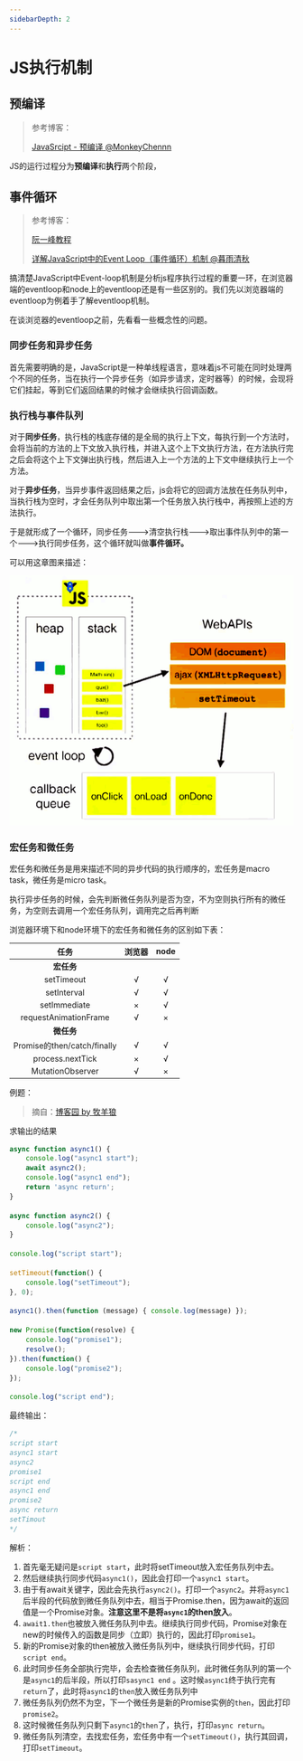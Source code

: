 ```yaml
---
sidebarDepth: 2
---
```


# JS执行机制

## 预编译

> 参考博客：
>
> [JavaSrcipt - 预编译 @MonkeyChennn](https://www.jianshu.com/p/a91cddc5c705)

JS的运行过程分为**预编译**和**执行**两个阶段，

## 事件循环

> 参考博客：
>
> [阮一峰教程](http://www.ruanyifeng.com/blog/2013/10/event_loop.html)
>
> [详解JavaScript中的Event Loop（事件循环）机制 @暮雨清秋](https://zhuanlan.zhihu.com/p/33058983)

搞清楚JavaScript中Event-loop机制是分析js程序执行过程的重要一环，在浏览器端的eventloop和node上的eventloop还是有一些区别的。我们先以浏览器端的eventloop为例着手了解eventloop机制。

在谈浏览器的eventloop之前，先看看一些概念性的问题。

### 同步任务和异步任务

首先需要明确的是，JavaScript是一种单线程语言，意味着js不可能在同时处理两个不同的任务，当在执行一个异步任务（如异步请求，定时器等）的时候，会现将它们挂起，等到它们返回结果的时候才会继续执行回调函数。

### 执行栈与事件队列

对于**同步任务**，执行栈的栈底存储的是全局的执行上下文，每执行到一个方法时，会将当前的方法的上下文放入执行栈，并进入这个上下文执行方法，在方法执行完之后会将这个上下文弹出执行栈，然后进入上一个方法的上下文中继续执行上一个方法。

对于**异步任务**，当异步事件返回结果之后，js会将它的回调方法放在任务队列中，当执行栈为空时，才会任务队列中取出第一个任务放入执行栈中，再按照上述的方法执行。

于是就形成了一个循环，同步任务\-\-\-\>清空执行栈\-\-\-\>取出事件队列中的第一个\-\-\->执行同步任务，这个循环就叫做**事件循环。**

可以用这章图来描述：

![img](../../.vuepress/public/img/eventLoop.png)

### 宏任务和微任务

宏任务和微任务是用来描述不同的异步代码的执行顺序的，宏任务是macro task，微任务是micro task。

执行异步任务的时候，会先判断微任务队列是否为空，不为空则执行所有的微任务，为空则去调用一个宏任务队列，调用完之后再判断

浏览器环境下和node环境下的宏任务和微任务的区别如下表：

|            任务             | 浏览器 | node |
| :-------------------------: | :----: | :--: |
|         **宏任务**          |        |      |
|         setTimeout          |   √    |  √   |
|         setInterval         |   √    |  √   |
|        setImmediate         |   ×    |  √   |
|    requestAnimationFrame    |   √    |  ×   |
|         **微任务**          |        |      |
| Promise的then/catch/finally |   √    |  √   |
|      process.nextTick       |   ×    |  √   |
|      MutationObserver       |   √    |  ×   |

例题：

> 摘自：[博客园 by 牧羊狼](https://www.cnblogs.com/edwardwzw/p/12033935.html)

求输出的结果

```javascript
async function async1() {
    console.log("async1 start");
    await async2();
    console.log("async1 end");
    return 'async return';
}
 
async function async2() {
    console.log("async2");
}
 
console.log("script start");
 
setTimeout(function() {
    console.log("setTimeout");
}, 0);
 
async1().then(function (message) { console.log(message) });
 
new Promise(function(resolve) {
    console.log("promise1");
    resolve();
}).then(function() {
    console.log("promise2");
});
 
console.log("script end");
```

最终输出：

```javascript
/* 
script start
async1 start
async2
promise1
script end
async1 end
promise2
async return
setTimout
*/
```

解析：

1. 首先毫无疑问是`script start`，此时将setTimeout放入宏任务队列中去。
2. 然后继续执行同步代码`async1()`，因此会打印一个`async1 start`。
3. 由于有await关键字，因此会先执行`async2()`。打印一个`async2`。并将`async1`后半段的代码放到微任务队列中去，相当于Promise.then，因为await的返回值是一个Promise对象。**注意这里不是将`async1`的then放入**。
4. `await1.then`也被放入微任务队列中去。继续执行同步代码，Promise对象在new的时候传入的函数是同步（立即）执行的，因此打印`promise1`。
5. 新的Promise对象的then被放入微任务队列中，继续执行同步代码，打印`script end`。
6. 此时同步任务全部执行完毕，会去检查微任务队列，此时微任务队列的第一个是`async1`的后半段，所以打印`sasync1 end` 。这时候`async1`终于执行完有`return`了，此时将`async1`的`then`放入微任务队列中
7. 微任务队列仍然不为空，下一个微任务是新的Promise实例的`then`，因此打印`promise2`。
8. 这时候微任务队列只剩下`async1`的`then`了，执行，打印`async return`。
9. 微任务队列清空，去找宏任务，宏任务中有一个`setTimeout()`，执行其回调，打印`setTimeout`。

